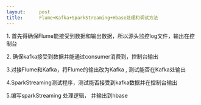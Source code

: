 ```yaml
---
layout:     post
title:      Flume+Kafka+SparkStreaming+Hbase处理和调试方法
---
```

<div id="article_content" class="article_content clearfix csdn-tracking-statistics" data-pid="blog" data-mod="popu_307" data-dsm="post">
								            <link rel="stylesheet" href="https://csdnimg.cn/release/phoenix/template/css/ck_htmledit_views-f76675cdea.css">
						<div class="htmledit_views" id="content_views">
                <p>1. 首先得确保Flume能接受到数据和输出数据，所以源头监控log文件，输出在控制台</p>

<p>2. 确保kafka接受到数据并能通过consumer消费到，控制台输出</p>

<p>3.对接Flume和Kafka，将Flume的输出改为Kafka , 测试能否在Kafka处输出</p>

<p>4.SparkStreaming测试程序，测试能否接受到kafka数据并在控制台输出</p>

<p>5.编写sparkStreaming 处理逻辑， 并输出到hbase</p>

<p> </p>            </div>
                </div>